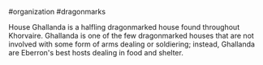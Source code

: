 #organization #dragonmarks

House Ghallanda is a halfling dragonmarked house found throughout Khorvaire. Ghallanda is one of the few dragonmarked houses that are not involved with some form of arms dealing or soldiering; instead, Ghallanda are Eberron's best hosts dealing in food and shelter.
